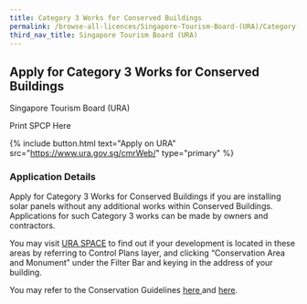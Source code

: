 ```yaml
---
title: Category 3 Works for Conserved Buildings
permalink: /browse-all-licences/Singapore-Tourism-Board-(URA)/Category-3-Works-for-Conserved-Buildings
third_nav_title: Singapore Tourism Board (URA)
---
```


## Apply for Category 3 Works for Conserved Buildings

Singapore Tourism Board (URA)

Print SPCP Here


{% include button.html text="Apply on URA" src="https://www.ura.gov.sg/cmrWeb/" type="primary" %}

### Application Details

<p>Apply for Category 3 Works for Conserved Buildings if you are installing solar panels without any additional works within Conserved Buildings. Applications for such Category 3 works can be made by owners and contractors.</p>
<p>You may visit&nbsp;<a href="https://www.ura.gov.sg/maps" target="_blank" rel="noopener">URA SPACE</a>&nbsp;to find out if your development is located in these areas by referring to Control Plans layer, and clicking &ldquo;Conservation Area and Monument&rdquo; under the Filter Bar and keying in the address of your building.</p>
<p>You may refer to the Conservation Guidelines&nbsp;<a href="https://www.ura.gov.sg/Corporate/Guidelines/Conservation/Conservation-Guidelines" target="_blank" rel="noopener">here&nbsp;</a>and&nbsp;<a href="https://www.ura.gov.sg/Corporate/Guidelines/Conservation/Additions-Alterations/Types-Works" target="_blank" rel="noopener">here</a>.</p>


